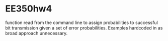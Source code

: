 # EE350hw4 
function read from the command line to assign probabilities to successful bit transmission given a set of error probabilities. 
Examples hardcoded in as broad approach unnecessary. 
